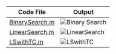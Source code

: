 | Code File | Output |
|-----------|--------|
|[BinarySearch.m](./Codes/BinarySearch.m)|![Binary Search](https://github.com/user-attachments/assets/1c816ff0-20a0-422e-916b-bf43ecdbce19)|
|[LinearSearch.m](./Codes/LinearSearch.m)|![LinearSearch](https://github.com/user-attachments/assets/7fa1d0c1-5ed8-48de-ba6d-9ffd75bfd085)|
|[LSwithTC.m](./Codes/LSwithTC.m)|![LSwithTC](https://github.com/user-attachments/assets/28a979ea-f500-4c76-ba32-952d0b892146)|
